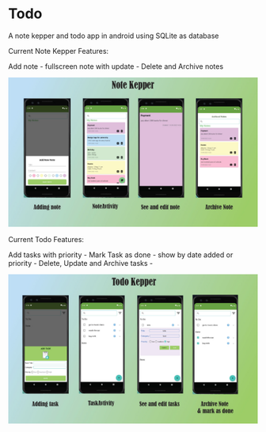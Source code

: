 # Todo

A note kepper and todo app in android using SQLite as database


Current Note Kepper Features:

Add note - 
fullscreen note with update - 
Delete and Archive notes

![noteKepper](https://github.com/Arefyazdkhasti/Todo/blob/master/Sample/NoteKepper.jpg)

Current Todo Features:

Add tasks with priority - 
Mark Task as done - 
show by date added or priority - 
Delete, Update and Archive tasks - 

![todo](https://github.com/Arefyazdkhasti/Todo/blob/master/Sample/Todo.jpg)



